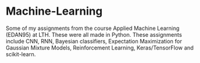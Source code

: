 # Machine-Learning
Some of my assignments from the course Applied Machine Learning (EDAN95) at LTH. These were all made in Python. These assignments include CNN, RNN, Bayesian classifiers, Expectation Maximization for Gaussian Mixture Models, Reinforcement Learning, Keras/TensorFlow and scikit-learn.
